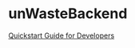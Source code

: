 ﻿# unWasteBackend
[Quickstart Guide for Developers](https://docs.google.com/document/d/1T97wwCsCRH9d5Pi0V7Xuxx6wjqWgAK9Nz_U0eXg3ST0/edit?usp=sharing)
